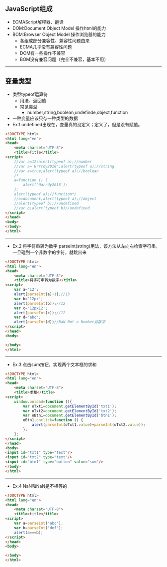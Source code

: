 ## JavaScript组成
* ECMAScript解释器、翻译
* DOM:Document Object Model 操作html的能力
* BOM:Browser Object Model 操作浏览器的能力
  * 各组成部分兼容性、兼容性问题由来
  * ECMA几乎没有兼容性问题
  * DOM有一些操作不兼容
  * BOM没有兼容问题（完全不兼容，基本不用）

***
## 变量类型
* 类型typeof运算符
  * 用法、返回值
  * 常见类型
    * number,string,boolean,undefinde,object,function
* 一种变量应该只存一种类型的数据
* Ex.1 undefined出现在，变量真的没定义；定义了，但是没有赋值。
```html
<!DOCTYPE html>
<html lang="en">
<head>
    <meta charset="UTF-8">
    <title>Title</title>
<script>
    //var a=12;alert(typeof a);//number
    //var a='Hrrrdy2018';alert(typeof a);//string
    //var a=true;alert(typeof a);//boolean
    /*
    a=function () {
        alert('Harrdy2018');
    };
    alert(typeof a);//function*/
    //a=document;alert(typeof a);//object
    //alert(typeof b);//undefined
    //var b;alert(typeof b)//undefined
</script>
</head>
<body>
</body>
</html>
```

***
* Ex.2 将字符串转为数字 parseInt(string)用法，该方法从左向右检索字符串，一旦碰到一个非数字的字符，就跳出来
```html
<!DOCTYPE html>
<html lang="en">
<head>
    <meta charset="UTF-8">
    <title>将字符串转为数字</title>
<script>
    var a='12';
    alert(parseInt(a)+1);//13
    var b='12px';
    alert(parseInt(b));//12
    var c='12px12';
    alert(parseInt(c));//12
    var d='abc';
    alert(parseInt(d))//NaN Not a Number非数字
</script>
</head>
<body>

</body>
</html>
```

***
* Ex.3 点击sum按钮，实现两个文本框的求和
```html
<!DOCTYPE html>
<html lang="en">
<head>
    <meta charset="UTF-8">
    <title>求和</title>
<script>
    window.onload=function (){
        var oTxt1=document.getElementById('txt1');
        var oTxt2=document.getElementById('txt2');
        var oBtn1=document.getElementById('btn1');
        oBtn1.onclick=function () {
            alert(parseInt(oTxt1.value)+parseInt(oTxt2.value));
        };
    };
</script>
</head>
<body>
<input id="txt1" type="text"/>
<input id="txt2" type="text"/>
<input id="btn1" type="button" value="sum"/>
</body>
</html>
```

***
* Ex.4 NaN和NaN是不相等的
```html
<!DOCTYPE html>
<html lang="en">
<head>
    <meta charset="UTF-8">
    <title>title</title>
<script>
    var a=parseInt('abc');
    var b=parseInt('def');
    alert(a===b);
</script>
</head>
<body>

</body>
</html>
```
